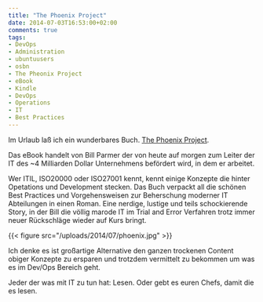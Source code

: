 ```yaml
---
title: "The Phoenix Project"
date: 2014-07-03T16:53:00+02:00
comments: true
tags:
- DevOps
- Administration
- ubuntuusers
- osbn
- The Pheonix Project
- eBook
- Kindle
- DevOps
- Operations
- IT
- Best Practices
---
```


Im Urlaub laß ich ein wunderbares Buch. [The Phoenix
Project](http://itrevolution.com/books/phoenix-project-devops-book/).

Das eBook handelt von Bill Parmer der von heute auf morgen zum Leiter der
IT des ~4 Milliarden Dollar Unternehmens befördert wird, in dem er
arbeitet.

Wer ITIL, ISO20000 oder ISO27001 kennt, kennt einige Konzepte die hinter
Opetations und Development stecken. Das Buch verpackt all die schönen Best
Practices und Vorgehensweisen zur Beherschung moderner IT Abteilungen in
einen Roman. Eine nerdige, lustige und teils schockierende Story, in der
Bill die völlig marode IT im Trial and Error Verfahren trotz immer neuer
Rückschläge wieder auf Kurs bringt.

{{< figure src="/uploads/2014/07/phoenix.jpg" >}}

Ich denke es ist großartige Alternative den ganzen trockenen Content obiger
Konzepte zu ersparen und trotzdem vermittelt zu bekommen um was es im
Dev/Ops Bereich geht.

Jeder der was mit IT zu tun hat: Lesen.  Oder gebt es euren Chefs, damit
die es lesen.
